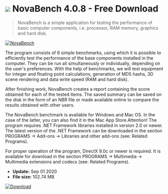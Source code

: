 # ![](https://cdn.softexe.net/static/icon/win.gif) NovaBench 4.0.8 - Free Download

> NovaBench is a simple application for testing the performance of basic computer components, i.e. processor, RAM memory, graphics and hard disk.

[![NovaBench](https://gallery.dpcdn.pl/imgc/Tools/2410/g_-_420x350_1.5_-_x20110328121615_00.png)](https://softexe.net/win/system/diagnostics-tests/novabench:agfp.html)

The program consists of 6 simple benchmarks, using which it is possible to efficiently test the performance of the base components installed in the computer. They can be run all simultaneously or individually, depending on the user's preferences. With the help of benchmarks, we will test equipment for integer and floating point calculations, generation of MD5 hashs, 3D scene rendering and data write speed (RAM and hard disk).
 
 After finishing work, NovaBench creates a report containing the score obtained for each of the tested items. The saved summary can be saved on the disk in the form of an NBR file or made available online to compare the results obtained with other users.
 
 The NovaBench benchmark is available for Windows and Mac OS. In the case of the latter, you can also find it in the Mac App Store.Attention!
 The program requires .NET Framework libraries installed in version 2.0 or newer. The latest version of the .NET Framework can be downloaded in the section PROGRAMS -&gt; Add-ons -&gt; Libraries and other add-ons (see: Related Programs).
 
 For proper operation of the program, DirectX 9.0c or newer is required. It is available for download in the section PROGRAMS -&gt; Multimedia -&gt; Multimedia extensions and codecs (see: Related Programs).


- **Update:** Sep 01 2020
- **File size:** 102.74 MB

[![Download](https://cdn.softexe.net/static/img/download.png)](https://softexe.net/win/system/diagnostics-tests/novabench:agfp.html)

